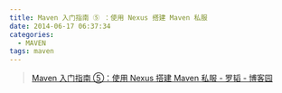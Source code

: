 ```yaml
---
title: Maven 入门指南 ⑤ ：使用 Nexus 搭建 Maven 私服
date: 2014-06-17 06:37:34
categories:
  - MAVEN
tags: maven
---
```


> [Maven 入门指南 ⑤：使用 Nexus 搭建 Maven 私服 - 罗韬 - 博客园](http://www.cnblogs.com/luotaoyeah/p/3791966.html)
